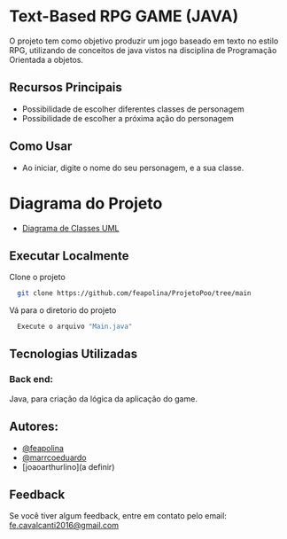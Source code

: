 
# Text-Based RPG GAME (JAVA)
O projeto tem como objetivo produzir um jogo baseado em texto no estilo RPG, utilizando de conceitos de java vistos na disciplina de Programação Orientada a objetos.

## Recursos Principais
- Possibilidade de escolher diferentes classes de personagem
- Possibilidade de escolher a próxima ação do personagem

## Como Usar
- Ao iniciar, digite o nome do seu personagem, e a sua classe.

# Diagrama do Projeto
- [Diagrama de Classes UML](https://lucid.app/lucidchart/9aedf2b6-9804-495d-9a9a-b51e6b97d9d2/edit?viewport_loc=-1706%2C-1070%2C4314%2C1664%2C0_0&invitationId=inv_147bc1c5-1d10-4a81-ac1f-0e40c69fc368)

## Executar Localmente

Clone o projeto

```bash
  git clone https://github.com/feapolina/ProjetoPoo/tree/main
```

Vá para o diretorio do projeto

```bash
  Execute o arquivo "Main.java"
```


## Tecnologias Utilizadas

### Back end:
Java, para criação da lógica da aplicação do game.


## Autores:

- [@feapolina](https://github.com/feapolina)
- [@marrcoeduardo](https://github.com/marrcoeduarrdo)
- [joaoarthurlino](a definir)


## Feedback

Se você tiver algum feedback, entre em contato pelo email: fe.cavalcanti2016@gmail.com
